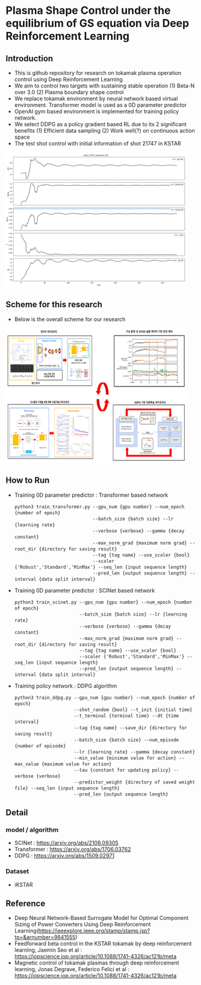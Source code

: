 # Plasma Shape Control under the equilibrium of GS equation via Deep Reinforcement Learning
## Introduction
- This is github repository for research on tokamak plasma operation control using Deep Reinforcement Learning
- We aim to control two targets with sustaining stable operation
(1) Beta-N over 3.0
(2) Plasma boundary shape control
- We replace tokamak environment by neural network based virtual environment. Transformer model is used as a 0D parameter predictor
- OpenAI gym based environment is implemented for training policy network. 
- We select DDPG as a policy gradient based RL due to its 2 significant benefits
(1) Efficient data sampling 
(2) Work well(?) on continuous action space
- The test shot control with initial information of shot 21747 in KSTAR
<div>
    <p float = 'left'>
        <img src="/image/shot_21474_operation_0D.png"  width="480" height="360">
    </p>
</div>

## Scheme for this research
- Below is the overall scheme for our research
<div>
    <p float = 'left'>
        <img src="/image/scheme.png"  width="480" height="360">
    </p>
</div>

## How to Run
- Training 0D parameter predictor : Transformer based network
    ```
    python3 train_transformer.py --gpu_num {gpu number} --num_epoch {number of epoch}
                                 --batch_size {batch size} --lr {learning rate}
                                 --verbose {verbose} --gamma {decay constant}
                                 --max_norm_grad {maximum norm grad} --root_dir {directory for saving result}
                                 --tag {tag name} --use_scaler {bool}
                                 --scaler {'Robust','Standard','MinMax'} --seq_len {input sequence length}
                                 --pred_len {output sequence length} --interval {data split interval}
    ```
- Training 0D parameter predictor : SCINet based network
    ```
    python3 train_scinet.py --gpu_num {gpu number} --num_epoch {number of epoch}
                            --batch_size {batch size} --lr {learning rate}
                            --verbose {verbose} --gamma {decay constant}
                            --max_norm_grad {maximum norm grad} --root_dir {directory for saving result}
                            --tag {tag name} --use_scaler {bool}
                            --scaler {'Robust','Standard','MinMax'} --seq_len {input sequence length}
                            --pred_len {output sequence length} --interval {data split interval}
    ```
- Training policy network : DDPG algorithm
    ```
    python3 train_ddpg.py --gpu_num {gpu number} --num_epoch {number of epoch}
                          --shot_random {bool} --t_init {initial time}
                          --t_terminal {terminal time} --dt {time interval}
                          --tag {tag name} --save_dir {directory for saving result}
                          --batch_size {batch size} --num_episode {number of episode}
                          --lr {learning rate} --gamma {decay constant}
                          --min_value {minimum value for action} --max_value {maximum value for action}
                          --tau {constant for updating policy} --verbose {verbose}
                          --predictor_weight {directory of saved weight file} --seq_len {input sequence length}
                          --pred_len {output sequence length}
    ```

## Detail
### model / algorithm
- SCINet : https://arxiv.org/abs/2106.09305
- Transformer : https://arxiv.org/abs/1706.03762
- DDPG : https://arxiv.org/abs/1509.02971

### Dataset
- iKSTAR 

## Reference
- Deep Neural Network-Based Surrogate Model for Optimal Component Sizing of Power Converters Using Deep Reinforcement Learning(https://ieeexplore.ieee.org/stamp/stamp.jsp?tp=&arnumber=9841555)
- Feedforward beta control in the KSTAR tokamak by deep reinforcement learning, Jaemin Seo et al : https://iopscience.iop.org/article/10.1088/1741-4326/ac121b/meta
- Magnetic control of tokamak plasmas through deep reinforcement learning, Jonas Degrave, Federico Felici et al : https://iopscience.iop.org/article/10.1088/1741-4326/ac121b/meta